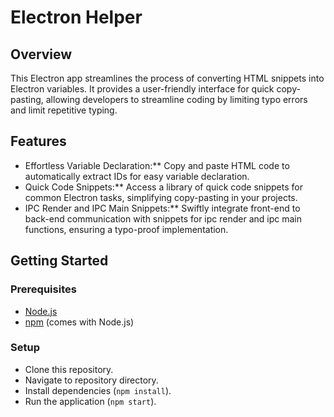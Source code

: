 # Electron Helper

## Overview

This Electron app streamlines the process of converting HTML snippets into Electron variables. It provides a user-friendly interface for quick copy-pasting, allowing developers to streamline coding by limiting typo errors and limit repetitive typing.

## Features

- Effortless Variable Declaration:** Copy and paste HTML code to automatically extract IDs for easy variable declaration.
- Quick Code Snippets:** Access a library of quick code snippets for common Electron tasks, simplifying copy-pasting in your projects.
- IPC Render and IPC Main Snippets:** Swiftly integrate front-end to back-end communication with snippets for ipc render and ipc main functions, ensuring a typo-proof implementation.

## Getting Started

### Prerequisites

- [Node.js](https://nodejs.org/)
- [npm](https://www.npmjs.com/) (comes with Node.js)

### Setup
- Clone this repository.
- Navigate to repository directory.
- Install dependencies (`npm install`).
- Run the application (`npm start`).


